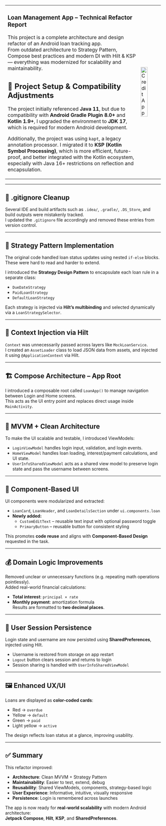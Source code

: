 <table>
<tr>
<td>

### Loan Management App – Technical Refactor Report

This project is a complete architecture and design refactor of an Android loan tracking app.  
From outdated architecture to Strategy Pattern, Compose best practices and modern DI with Hilt & KSP — everything was modernized for scalability and maintainability.

## 🚀 Project Setup & Compatibility Adjustments

The project initially referenced **Java 11**, but due to compatibility with **Android Gradle Plugin 8.0+** and **Kotlin 1.9+**, I upgraded the environment to **JDK 17**, which is required for modern Android development.

Additionally, the project was using `kapt`, a legacy annotation processor. I migrated it to **KSP (Kotlin Symbol Processing)**, which is more efficient, future-proof, and better integrated with the Kotlin ecosystem, especially with Java 16+ restrictions on reflection and encapsulation.

</td>
<td>
<img src="https://github.com/user-attachments/assets/73036786-7359-4dac-b670-94c5a6b56845" alt="Credit App" width="61.8%"/>
</td>
</tr>
</table>

---

## 🧹 .gitignore Cleanup

Several IDE and build artifacts such as `.idea/`, `.gradle/`, `.DS_Store`, and build outputs were mistakenly tracked.  
I updated the `.gitignore` file accordingly and removed these entries from version control.

---

## 🧠 Strategy Pattern Implementation

The original code handled loan status updates using nested `if-else` blocks. These were hard to read and harder to extend.

I introduced the **Strategy Design Pattern** to encapsulate each loan rule in a separate class:
- `DueDateStrategy`
- `PaidLoanStrategy`
- `DefaultLoanStrategy`

Each strategy is injected via **Hilt’s multibinding** and selected dynamically via a `LoanStrategySelector`.

---

## 🧩 Context Injection via Hilt

`Context` was unnecessarily passed across layers like `MockLoanService`.  
I created an `AssetLoader` class to load JSON data from assets, and injected it using `@ApplicationContext` via Hilt.

---

## 🏗️ Compose Architecture – App Root

I introduced a composable root called `LoanApp()` to manage navigation between Login and Home screens.  
This acts as the UI entry point and replaces direct usage inside `MainActivity`.

---

## 📐 MVVM + Clean Architecture

To make the UI scalable and testable, I introduced ViewModels:
- `LoginViewModel` handles login input, validation, and login events.
- `HomeViewModel` handles loan loading, interest/payment calculations, and UI state.
- `UserInfoSharedViewModel` acts as a shared view model to preserve login state and pass the username between screens.

---

## 🧱 Component-Based UI

UI components were modularized and extracted:
- `LoanCard`, `LoanHeader`, and `LoanDetailsSection` under `ui.components.loan`
- **Newly added:**
  - `CustomEditText` – reusable text input with optional password toggle
  - `PrimaryButton` – reusable button for consistent styling

This promotes **code reuse** and aligns with **Component-Based Design** requested in the task.

---

## 💰 Domain Logic Improvements

Removed unclear or unnecessary functions (e.g. repeating math operations pointlessly).  
Added real-world financial calculations:
- **Total interest**: `principal × rate`
- **Monthly payment**: amortization formula  
Results are formatted to **two decimal places**.

---

## 🔐 User Session Persistence

Login state and username are now persisted using **SharedPreferences**, injected using Hilt.  
- Username is restored from storage on app restart
- `Logout` button clears session and returns to login
- Session sharing is handled with `UserInfoSharedViewModel`

---

## 🖼️ Enhanced UX/UI

Loans are displayed as **color-coded cards**:
- Red → `overdue`
- Yellow → `default`
- Green → `paid`
- Light yellow → `active`

The design reflects loan status at a glance, improving usability.

---

## ✅ Summary

This refactor improved:

- **Architecture**: Clean MVVM + Strategy Pattern
- **Maintainability**: Easier to test, extend, debug
- **Reusability**: Shared ViewModels, components, strategy-based logic
- **User Experience**: Informative, intuitive, visually responsive
- **Persistence**: Login is remembered across launches

The app is now ready for **real-world scalability** with modern Android architecture:  
**Jetpack Compose**, **Hilt**, **KSP**, and **SharedPreferences**.
